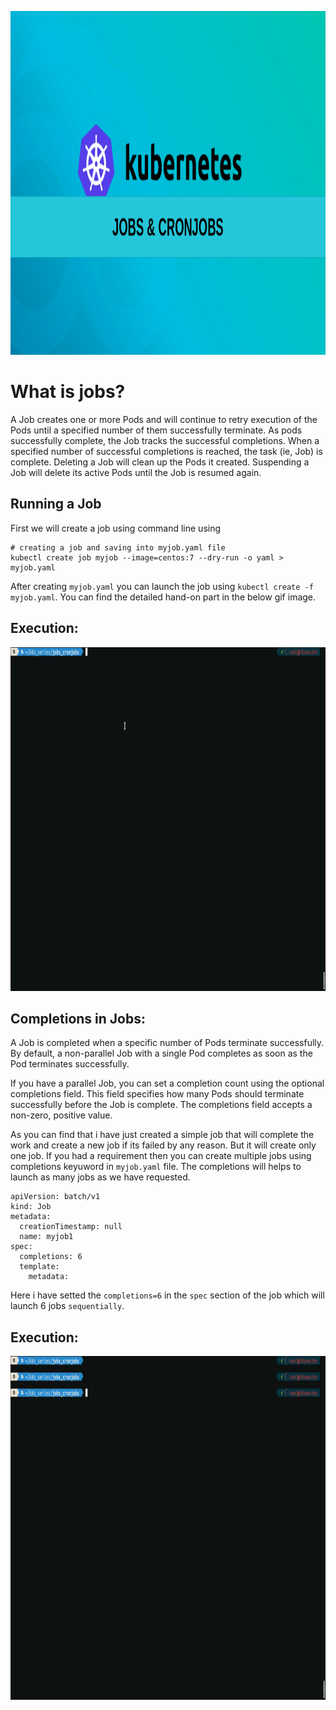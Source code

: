 
<p align="center">
  <img width="1000" height="550" src="https://github.com/amit17133129/images/blob/main/images/jobs&cronjob_Image.png?raw=true">
</p>

# What is jobs?

A Job creates one or more Pods and will continue to retry execution of the Pods until a specified number of them successfully terminate. As pods successfully complete, the Job tracks the successful completions. When a specified number of successful completions is reached, the task (ie, Job) is complete. Deleting a Job will clean up the Pods it created. Suspending a Job will delete its active Pods until the Job is resumed again.

## Running a Job

First we will create a job using command line using 
```
# creating a job and saving into myjob.yaml file
kubectl create job myjob --image=centos:7 --dry-run -o yaml > myjob.yaml

```
After creating `myjob.yaml` you can launch the job using `kubectl create -f myjob.yaml`. You can find the detailed hand-on part in the below gif image.

## Execution: 

<p align="center">
  <img width="1000" height="550" src="https://github.com/amit17133129/images/blob/main/images/jobs.gif?raw=true">
</p>

## Completions in Jobs:

A Job is completed when a specific number of Pods terminate successfully. By default, a non-parallel Job with a single Pod completes as soon as the Pod terminates successfully.

If you have a parallel Job, you can set a completion count using the optional completions field. This field specifies how many Pods should terminate successfully before the Job is complete. The completions field accepts a non-zero, positive value.

As you can find that i have just created a simple job that will complete the work and create a new job if its failed by any reason. But it will create only one job. If you had a requirement then you can create multiple jobs using completions keyuword in `myjob.yaml` file. The completions will helps to launch as many jobs as we have requested. 

```
apiVersion: batch/v1
kind: Job
metadata:
  creationTimestamp: null
  name: myjob1
spec:
  completions: 6
  template:
    metadata:
```
Here i have setted the `completions=6` in the `spec` section of the job which will launch 6 jobs `sequentially`. 

## Execution: 

<p align="center">
  <img width="1000" height="550" src="https://github.com/amit17133129/images/blob/main/images/completions.gif?raw=true">
</p>

